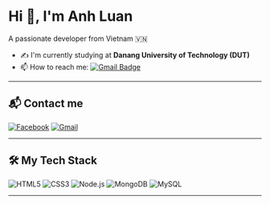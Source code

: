 # Hi 👋, I'm Anh Luan

A passionate developer from Vietnam 🇻🇳  

- ✍ I'm currently studying at **Danang University of Technology (DUT)**  
- 📫 How to reach me: [![Gmail Badge](https://img.shields.io/badge/-Gmail-D14836?style=flat&logo=gmail&logoColor=white)](mailto:kieutran.142a@gmail.com)

---

## 📬 Contact me  
[![Facebook](https://img.shields.io/badge/Facebook-1877F2?style=flat&logo=facebook&logoColor=white)](https://www.facebook.com/lamhp123/)
[![Gmail](https://img.shields.io/badge/Gmail-D14836?style=flat&logo=gmail&logoColor=white)](mailto:kieutran.142a@gmail.com)

---

## 🛠 My Tech Stack  
![HTML5](https://img.shields.io/badge/HTML5-E34F26?style=flat&logo=html5&logoColor=white)
![CSS3](https://img.shields.io/badge/CSS3-1572B6?style=flat&logo=css3&logoColor=white)
![Node.js](https://img.shields.io/badge/Node.js-43853D?style=flat&logo=node.js&logoColor=white)
![MongoDB](https://img.shields.io/badge/MongoDB-4EA94B?style=flat&logo=mongodb&logoColor=white)
![MySQL](https://img.shields.io/badge/MySQL-005C84?style=flat&logo=mysql&logoColor=white)

---
